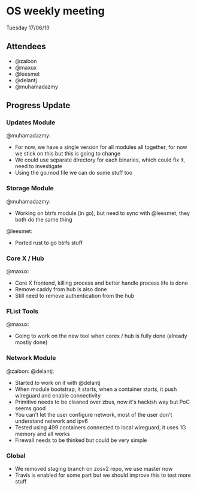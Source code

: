 # OS weekly meeting

Tuesday 17/06/19

## Attendees

- @zaibon
- @maxux
- @leesmet
- @delantj
- @muhamadazmy

## Progress Update

### Updates Module

@muhamadazmy:

- For now, we have a single version for all modules all together, for now we stick on this but this is going to change
- We could use separate directory for each binaries, which could fix it, need to investigate
- Using the go.mod file we can do some stuff too

### Storage Module

@muhamadazmy:

- Working on btrfs module (in go), but need to sync with @leesmet, they both do the same thing

@leesmet:

- Ported rust to go btrfs stuff

### Core X / Hub

@maxux:

- Core X frontend, killing process and better handle process life is done
- Remove caddy from hub is also done
- Still need to remove authentication from the hub

### FList Tools

@maxux:

- Going to work on the new tool when corex / hub is fully done (already mostly done)

### Network Module

@zaibon:
@delantj:

- Started to work on it with @delantj 
- When module bootstrap, it starts, when a container starts, it push wireguard and enable connectivity
- Primitive needs to be cleaned over zbus, now it's hackish way but PoC seems good
- You can't let the user configure network, most of the user don't understand network and ipv6
- Tested using 499 containers connected to local wireguard, it uses 1G memory and all works
- Firewall needs to be thinked but could be very simple

### Global

- We removed staging branch on zosv2 repo, we use master now
- Travis is enabled for some part but we should improve this to test more stuff

